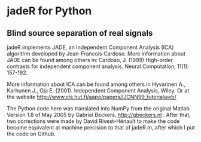 # jadeR for Python
## Blind source separation of real signals

jadeR implements JADE, an Independent Component Analysis (ICA) algorithm
developed by Jean-Francois Cardoso. More information about JADE can be
found among others in: Cardoso, J. (1999) High-order contrasts for
independent component analysis. Neural Computation, 11(1): 157-192.

More information about ICA can be found among others in Hyvarinen A.,
Karhunen J., Oja E. (2001). Independent Component Analysis, Wiley. Or at the
website http://www.cis.hut.fi/aapo/papers/IJCNN99_tutorialweb/

The Python code here was translated into NumPy from the original Matlab Version
1.8 of May 2005 by Gabriel Beckers, http://gbeckers.nl . After that, two 
corrections were made by David Rivest-Hénault to make the code become 
equivalent at machine precision to that of jadeR.m, after which I put the code 
on Github.